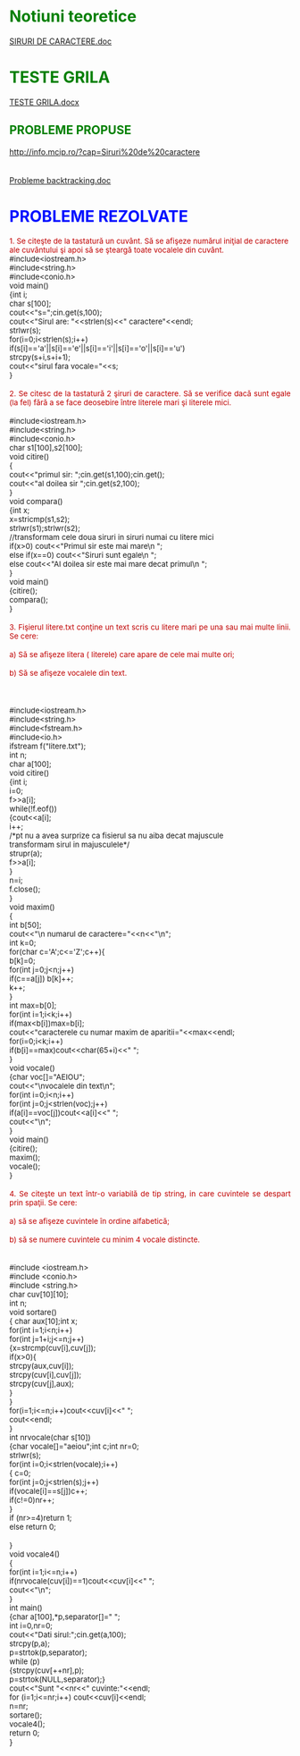 <html>
  <head>
    <title>DomnulTudor - SIRURI DE CARACTERE</title>
    <link rel="stylesheet" href="static/style.css" type="text/css" />
    <meta http-equiv="Content-Type" content="text/html;charset=utf-8" />
  </head>
  <body>
    <div class="wiki" id="content_view" style="display: block;">
<h1 id="toc0"><a name="Notiuni teoretice"></a><span style="color: #008000;">Notiuni teoretice</span></h1>
 <a href="files/SIRURI%20DE%20CARACTERE.doc">SIRURI DE CARACTERE.doc</a><br />
<h1 id="toc1"><a name="TESTE GRILA"></a><span style="color: #008000;">TESTE GRILA</span></h1>
 <a href="files/TESTE%20GRILA.docx">TESTE GRILA.docx</a><br />
<h2 id="toc2"><a name="TESTE GRILA-PROBLEME PROPUSE"></a><span style="color: #008000;">PROBLEME PROPUSE</span></h2>
 <a class="wiki_link_ext" href="http://info.mcip.ro/?cap=Siruri%20de%20caractere" rel="nofollow">http://info.mcip.ro/?cap=Siruri%20de%20caractere</a><br />
<span style="display: block; text-align: right;"><br />
</span><br />
<a href="files/Probleme%20backtracking.doc">Probleme backtracking.doc</a><br />
<h1 id="toc3"><a name="PROBLEME REZOLVATE"></a><span style="color: #0011ff;"> PROBLEME REZOLVATE</span></h1>
 <span style="color: #c00000; font-size: 13.3333px;">1. Se citeşte de la tastatură un cuvânt. Să se afişeze numărul iniţial de caractere ale cuvântului şi apoi să se şteargă toate vocalele din cuvânt.</span><br />
<span style="font-size: 13.3333px;">#include&lt;iostream.h&gt;</span><br />
<span style="font-size: 13.3333px;">#include&lt;string.h&gt;</span><br />
<span style="font-size: 13.3333px;">#include&lt;conio.h&gt;</span><br />
<span style="font-size: 13.3333px;">void main()</span><br />
<span style="font-size: 13.3333px;">{int i;</span><br />
<span style="font-size: 13.3333px;">char s[100];</span><br />
<span style="font-size: 13.3333px;">cout&lt;&lt;&quot;s=&quot;;cin.get(s,100);</span><br />
<span style="font-size: 13.3333px;">cout&lt;&lt;&quot;Sirul are: &quot;&lt;&lt;strlen(s)&lt;&lt;&quot; caractere&quot;&lt;&lt;endl;</span><br />
<span style="font-size: 13.3333px;">strlwr(s);</span><br />
<span style="font-size: 13.3333px;">for(i=0;i&lt;strlen(s);i++)</span><br />
<span style="font-size: 13.3333px;"> if(s[i]=='a'||s[i]=='e'||s[i]=='i'||s[i]=='o'||s[i]=='u')</span><br />
<span style="font-size: 13.3333px;"> strcpy(s+i,s+i+1);</span><br />
<span style="font-size: 13.3333px;">cout&lt;&lt;&quot;sirul fara vocale=&quot;&lt;&lt;s;</span><br />
<span style="font-size: 13.3333px;">}</span><br />
<br />
<span style="color: #c00000; display: block; font-size: 13.3333px; text-align: justify;">2. Se citesc de la tastatură 2 şiruri de caractere. Să se verifice dacă sunt egale (la fel) fără a se face deosebire între literele mari şi literele mici.</span><br />
<span style="font-size: 13.3333px;">#include&lt;iostream.h&gt;</span><br />
<span style="font-size: 13.3333px;">#include&lt;string.h&gt;</span><br />
<span style="font-size: 13.3333px;">#include&lt;conio.h&gt;</span><br />
<span style="font-size: 13.3333px;">char s1[100],s2[100];</span><br />
<span style="font-size: 13.3333px;">void citire()</span><br />
<span style="font-size: 13.3333px;">{</span><br />
<span style="font-size: 13.3333px;">cout&lt;&lt;&quot;primul sir: &quot;;cin.get(s1,100);cin.get();</span><br />
<span style="font-size: 13.3333px;">cout&lt;&lt;&quot;al doilea sir &quot;;cin.get(s2,100);</span><br />
<span style="font-size: 13.3333px;">}</span><br />
<span style="font-size: 13.3333px;">void compara()</span><br />
<span style="font-size: 13.3333px;">{int x;</span><br />
<span style="font-size: 13.3333px;">x=stricmp(s1,s2);</span><br />
<span style="font-size: 13.3333px;">strlwr(s1);strlwr(s2);</span><br />
<span style="font-size: 13.3333px;">//transformam cele doua siruri in siruri numai cu litere mici</span><br />
<span style="font-size: 13.3333px;">if(x&gt;0) cout&lt;&lt;&quot;Primul sir este mai mare\n &quot;;</span><br />
<span style="font-size: 13.3333px;"> else if(x==0) cout&lt;&lt;&quot;Siruri sunt egale\n &quot;;</span><br />
<span style="font-size: 13.3333px;"> else cout&lt;&lt;&quot;Al doilea sir este mai mare decat primul\n &quot;;</span><br />
<span style="font-size: 13.3333px;">}</span><br />
<span style="font-size: 13.3333px;">void main()</span><br />
<span style="font-size: 13.3333px;">{citire();</span><br />
<span style="font-size: 13.3333px;">compara();</span><br />
<span style="font-size: 13.3333px;">}</span><br />
<br />
<span style="color: #c00000; display: block; font-size: 13.3333px; text-align: justify;">3. Fişierul litere.txt conţine un text scris cu litere mari pe una sau mai multe linii. Se cere:</span><br />
<span style="color: #c00000; display: block; font-size: 13.3333px; text-align: justify;">a) Să se afişeze litera ( literele) care apare de cele mai multe ori;</span><br />
<span style="color: #c00000; display: block; font-size: 13.3333px; text-align: justify;">b) Să se afişeze vocalele din text.</span><br />
<br />
<br />
<span style="font-size: 13.3333px;">#include&lt;iostream.h&gt;</span><br />
<span style="font-size: 13.3333px;">#include&lt;string.h&gt;</span><br />
<span style="font-size: 13.3333px;">#include&lt;fstream.h&gt;</span><br />
<span style="font-size: 13.3333px;">#include&lt;io.h&gt;</span><br />
<span style="font-size: 13.3333px;">ifstream f(&quot;litere.txt&quot;);</span><br />
<span style="font-size: 13.3333px;">int n;</span><br />
<span style="font-size: 13.3333px;">char a[100];</span><br />
<span style="font-size: 13.3333px;">void citire()</span><br />
<span style="font-size: 13.3333px;">{int i;</span><br />
<span style="font-size: 13.3333px;">i=0;</span><br />
<span style="font-size: 13.3333px;">f&gt;&gt;a[i];</span><br />
<span style="font-size: 13.3333px;">while(!f.eof())</span><br />
<span style="font-size: 13.3333px;">{cout&lt;&lt;a[i];</span><br />
<span style="font-size: 13.3333px;">i++;</span><br />
<span style="font-size: 13.3333px;">/*pt nu a avea surprize ca fisierul sa nu aiba decat majuscule</span><br />
<span style="font-size: 13.3333px;">transformam sirul in majusculele*/</span><br />
<span style="font-size: 13.3333px;">strupr(a);</span><br />
<span style="font-size: 13.3333px;">f&gt;&gt;a[i];</span><br />
<span style="font-size: 13.3333px;">}</span><br />
<span style="font-size: 13.3333px;">n=i;</span><br />
<span style="font-size: 13.3333px;">f.close();</span><br />
<span style="font-size: 13.3333px;">}</span><br />
<span style="font-size: 13.3333px;">void maxim()</span><br />
<span style="font-size: 13.3333px;">{</span><br />
<span style="font-size: 13.3333px;">int b[50];</span><br />
<span style="font-size: 13.3333px;">cout&lt;&lt;&quot;\n numarul de caractere=&quot;&lt;&lt;n&lt;&lt;&quot;\n&quot;;</span><br />
<span style="font-size: 13.3333px;">int k=0;</span><br />
<span style="font-size: 13.3333px;">for(char c='A';c&lt;='Z';c++){</span><br />
<span style="font-size: 13.3333px;"> b[k]=0;</span><br />
<span style="font-size: 13.3333px;"> for(int j=0;j&lt;n;j++)</span><br />
<span style="font-size: 13.3333px;"> if(c==a[j]) b[k]++;</span><br />
<span style="font-size: 13.3333px;"> k++;</span><br />
<span style="font-size: 13.3333px;">}</span><br />
<span style="font-size: 13.3333px;">int max=b[0];</span><br />
<span style="font-size: 13.3333px;">for(int i=1;i&lt;k;i++)</span><br />
<span style="font-size: 13.3333px;"> if(max&lt;b[i])max=b[i];</span><br />
<span style="font-size: 13.3333px;">cout&lt;&lt;&quot;caracterele cu numar maxim de aparitii=&quot;&lt;&lt;max&lt;&lt;endl;</span><br />
<span style="font-size: 13.3333px;">for(i=0;i&lt;k;i++)</span><br />
<span style="font-size: 13.3333px;"> if(b[i]==max)cout&lt;&lt;char(65+i)&lt;&lt;&quot; &quot;;</span><br />
<span style="font-size: 13.3333px;">}</span><br />
<span style="font-size: 13.3333px;">void vocale()</span><br />
<span style="font-size: 13.3333px;">{char voc[]=&quot;AEIOU&quot;;</span><br />
<span style="font-size: 13.3333px;">cout&lt;&lt;&quot;\nvocalele din text\n&quot;;</span><br />
<span style="font-size: 13.3333px;">for(int i=0;i&lt;n;i++)</span><br />
<span style="font-size: 13.3333px;"> for(int j=0;j&lt;strlen(voc);j++)</span><br />
<span style="font-size: 13.3333px;"> if(a[i]==voc[j])cout&lt;&lt;a[i]&lt;&lt;&quot; &quot;;</span><br />
<span style="font-size: 13.3333px;">cout&lt;&lt;&quot;\n&quot;;</span><br />
<span style="font-size: 13.3333px;">}</span><br />
<span style="font-size: 13.3333px;">void main()</span><br />
<span style="font-size: 13.3333px;">{citire();</span><br />
<span style="font-size: 13.3333px;">maxim();</span><br />
<span style="font-size: 13.3333px;">vocale();</span><br />
<span style="font-size: 13.3333px;">}</span><br />
<br />
<span style="color: #c00000; display: block; font-size: 13.3333px; text-align: justify;">4. Se citeşte un text într-o variabilă de tip string, in care cuvintele se despart prin spaţii. Se cere:</span><br />
<span style="color: #c00000; display: block; font-size: 13.3333px; text-align: justify;">a) să se afişeze cuvintele în ordine alfabetică;</span><br />
<span style="color: #c00000; display: block; font-size: 13.3333px; text-align: justify;">b) să se numere cuvintele cu minim 4 vocale distincte.</span><br />
<br />
<span style="font-size: 13.3333px;">#include &lt;iostream.h&gt;</span><br />
<span style="font-size: 13.3333px;">#include &lt;conio.h&gt;</span><br />
<span style="font-size: 13.3333px;">#include &lt;string.h&gt;</span><br />
<span style="font-size: 13.3333px;">char cuv[10][10];</span><br />
<span style="font-size: 13.3333px;">int n;</span><br />
<span style="font-size: 13.3333px;">void sortare()</span><br />
<span style="font-size: 13.3333px;">{ char aux[10];int x;</span><br />
<span style="font-size: 13.3333px;">for(int i=1;i&lt;n;i++)</span><br />
<span style="font-size: 13.3333px;"> for(int j=1+i;j&lt;=n;j++)</span><br />
<span style="font-size: 13.3333px;"> {x=strcmp(cuv[i],cuv[j]);</span><br />
<span style="font-size: 13.3333px;"> if(x&gt;0){</span><br />
<span style="font-size: 13.3333px;"> strcpy(aux,cuv[i]);</span><br />
<span style="font-size: 13.3333px;"> strcpy(cuv[i],cuv[j]);</span><br />
<span style="font-size: 13.3333px;"> strcpy(cuv[j],aux);</span><br />
<span style="font-size: 13.3333px;"> }</span><br />
<span style="font-size: 13.3333px;">}</span><br />
<span style="font-size: 13.3333px;">for(i=1;i&lt;=n;i++)cout&lt;&lt;cuv[i]&lt;&lt;&quot; &quot;;</span><br />
<span style="font-size: 13.3333px;">cout&lt;&lt;endl;</span><br />
<span style="font-size: 13.3333px;">}</span><br />
<span style="font-size: 13.3333px;">int nrvocale(char s[10])</span><br />
<span style="font-size: 13.3333px;">{char vocale[]=&quot;aeiou&quot;;int c;int nr=0;</span><br />
<span style="font-size: 13.3333px;">strlwr(s);</span><br />
<span style="font-size: 13.3333px;">for(int i=0;i&lt;strlen(vocale);i++)</span><br />
<span style="font-size: 13.3333px;"> { c=0;</span><br />
<span style="font-size: 13.3333px;"> for(int j=0;j&lt;strlen(s);j++)</span><br />
<span style="font-size: 13.3333px;"> if(vocale[i]==s[j])c++;</span><br />
<span style="font-size: 13.3333px;"> if(c!=0)nr++;</span><br />
<span style="font-size: 13.3333px;"> }</span><br />
<span style="font-size: 13.3333px;">if (nr&gt;=4)return 1;</span><br />
<span style="font-size: 13.3333px;"> else return 0;</span><br />
<br />
<span style="font-size: 13.3333px;">}</span><br />
<span style="font-size: 13.3333px;">void vocale4()</span><br />
<span style="font-size: 13.3333px;">{</span><br />
<span style="font-size: 13.3333px;">for(int i=1;i&lt;=n;i++)</span><br />
<span style="font-size: 13.3333px;"> if(nrvocale(cuv[i])==1)cout&lt;&lt;cuv[i]&lt;&lt;&quot; &quot;;</span><br />
<span style="font-size: 13.3333px;">cout&lt;&lt;&quot;\n&quot;;</span><br />
<span style="font-size: 13.3333px;">}</span><br />
<span style="font-size: 13.3333px;">int main()</span><br />
<span style="font-size: 13.3333px;">{char a[100],*p,separator[]=&quot; &quot;;</span><br />
<span style="font-size: 13.3333px;">int i=0,nr=0;</span><br />
<span style="font-size: 13.3333px;">cout&lt;&lt;&quot;Dati sirul:&quot;;cin.get(a,100);</span><br />
<span style="font-size: 13.3333px;">strcpy(p,a);</span><br />
<span style="font-size: 13.3333px;">p=strtok(p,separator);</span><br />
<span style="font-size: 13.3333px;">while (p)</span><br />
<span style="font-size: 13.3333px;"> {strcpy(cuv[++nr],p);</span><br />
<span style="font-size: 13.3333px;"> p=strtok(NULL,separator);}</span><br />
<span style="font-size: 13.3333px;">cout&lt;&lt;&quot;Sunt &quot;&lt;&lt;nr&lt;&lt;&quot; cuvinte:&quot;&lt;&lt;endl;</span><br />
<span style="font-size: 13.3333px;">for (i=1;i&lt;=nr;i++) cout&lt;&lt;cuv[i]&lt;&lt;endl;</span><br />
<span style="font-size: 13.3333px;">n=nr;</span><br />
<span style="font-size: 13.3333px;">sortare();</span><br />
<span style="font-size: 13.3333px;">vocale4();</span><br />
<span style="font-size: 13.3333px;">return 0;</span><br />
}
    </div>
  </body>
</html>